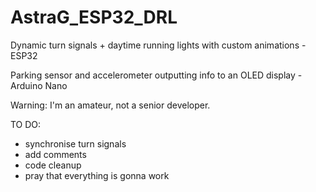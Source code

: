 # AstraG_ESP32_DRL
Dynamic turn signals + daytime running lights with custom animations - ESP32

Parking sensor and accelerometer outputting info to an OLED display - Arduino Nano

Warning: I'm an amateur, not a senior developer.

TO DO:
- synchronise turn signals
- add comments
- code cleanup
- pray that everything is gonna work
